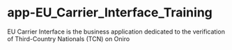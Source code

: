 # app-EU_Carrier_Interface_Training
EU Carrier Interface is the business application dedicated to the verification of Third-Country Nationals (TCN) on Oniro
